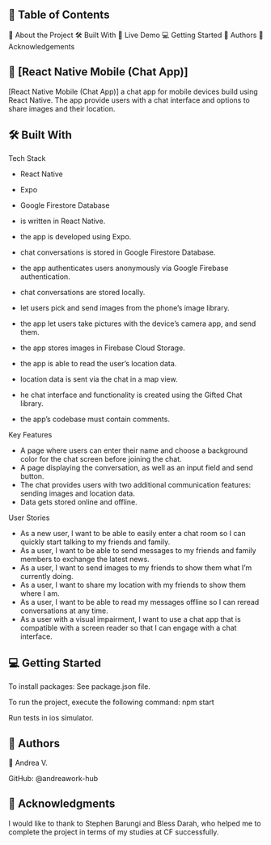 📗 Table of Contents
----
📖 About the Project
🛠 Built With
🚀 Live Demo
💻 Getting Started
👥 Authors
🙏 Acknowledgements

📖 [React Native Mobile (Chat App)]
----
[React Native Mobile (Chat App)] a chat app for mobile devices build using React Native. The app provide users with a chat interface and options to share images and their location.

🛠 Built With
----
Tech Stack
- React Native
- Expo
- Google Firestore Database 

- is written in React Native.
- the app is developed using Expo.
- chat conversations is stored in Google Firestore Database.
- the app authenticates users anonymously via Google Firebase authentication.
- chat conversations are stored locally.
- let users pick and send images from the phone’s image library.
- the app let users take pictures with the device’s camera app, and send them.
- the app stores images in Firebase Cloud Storage.
- the app is able to read the user’s location data.
- location data is sent via the chat in a map view.
- he chat interface and functionality is created using the Gifted Chat library.
- the app’s codebase must contain comments.

Key Features
- A page where users can enter their name and choose a background color for the chat screen before joining the chat.
- A page displaying the conversation, as well as an input field and send button.
- The chat provides users with two additional communication features: sending images and location data.
- Data gets stored online and offline.

User Stories
- As a new user, I want to be able to easily enter a chat room so I can quickly start talking to my friends and family.
- As a user, I want to be able to send messages to my friends and family members to exchange the latest news.
- As a user, I want to send images to my friends to show them what I’m currently doing.
- As a user, I want to share my location with my friends to show them where I am.
- As a user, I want to be able to read my messages offline so I can reread conversations at any time.
- As a user with a visual impairment, I want to use a chat app that is compatible with a screen reader so that I can engage with a chat interface.

💻 Getting Started
----
To install packages: See package.json file.

To run the project, execute the following command: npm start

Run tests in ios simulator. 

👥 Authors
-----
👤 Andrea V.

GitHub: @andreawork-hub

🙏 Acknowledgments
-----
I would like to thank to Stephen Barungi and Bless Darah, who helped me to complete the project in terms of my studies at CF successfully.   


 
